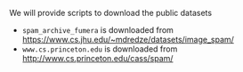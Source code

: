 We will provide scripts to download the public datasets
* `spam_archive_fumera` is downloaded from https://www.cs.jhu.edu/~mdredze/datasets/image_spam/
* `www.cs.princeton.edu` is downloaded from http://www.cs.princeton.edu/cass/spam/